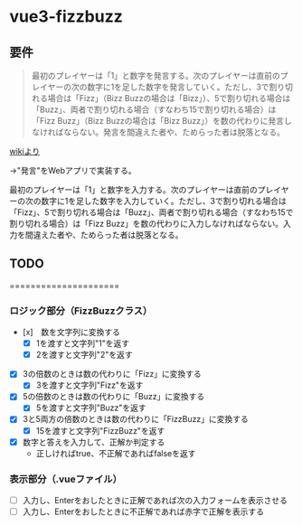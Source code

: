 # vue3-fizzbuzz

## 要件
> 最初のプレイヤーは「1」と数字を発言する。次のプレイヤーは直前のプレイヤーの次の数字に1を足した数字を発言していく。ただし、3で割り切れる場合は「Fizz」（Bizz Buzzの場合は「Bizz」）、5で割り切れる場合は「Buzz」、両者で割り切れる場合（すなわち15で割り切れる場合）は「Fizz Buzz」（Bizz Buzzの場合は「Bizz Buzz」）を数の代わりに発言しなければならない。発言を間違えた者や、ためらった者は脱落となる。

[wikiより](https://ja.wikipedia.org/wiki/Fizz_Buzz)

→"発言"をWebアプリで実装する。

最初のプレイヤーは「1」と数字を入力する。次のプレイヤーは直前のプレイヤーの次の数字に1を足した数字を入力していく。ただし、3で割り切れる場合は「Fizz」、5で割り切れる場合は「Buzz」、両者で割り切れる場合（すなわち15で割り切れる場合）は「Fizz Buzz」を数の代わりに入力しなければならない。入力を間違えた者や、ためらった者は脱落となる。


## TODO
=====================

### ロジック部分（FizzBuzzクラス）
- [x]　数を文字列に変換する
    - [x] 1を渡すと文字列"1"を返す
    - [x] 2を渡すと文字列"2"を返す

- [x] 3の倍数のときは数の代わりに「Fizz」に変換する
    - [x] 3を渡すと文字列"Fizz"を返す

- [x] 5の倍数のときは数の代わりに「Buzz」に変換する
    - [x] 5を渡すと文字列"Buzz"を返す

- [x] 3と5両方の倍数のときは数の代わりに「FizzBuzz」に変換する
    - [x] 15を渡すと文字列"FizzBuzz"を返す

- [x] 数字と答えを入力して、正解か判定する
    - 正しければtrue、不正解であればfalseを返す


### 表示部分（.vueファイル）
- [ ] 入力し、Enterをおしたときに正解であれば次の入力フォームを表示させる
- [ ] 入力し、Enterをおしたときに不正解であれば赤字で正解を表示する
